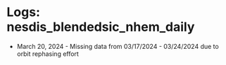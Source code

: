 # Logs: nesdis_blendedsic_nhem_daily


* March 20, 2024 - Missing data from 03/17/2024 - 03/24/2024 due to orbit rephasing effort

